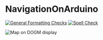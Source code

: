 # NavigationOnArduino
[![General Formatting Checks](https://github.com/wuehr1999/NavigationOnArduino/workflows/General%20Formatting%20Checks/badge.svg)](https://github.com/wuehr1999/NavigationOnArduino/actions?workflow=General+Formatting+Checks)
[![Spell Check](https://github.com/wuehr1999/NavigationOnArduino/workflows/Spell%20Check/badge.svg)](https://github.com/wuehr1999/NavigationOnArduino/actions?workflow=Spell+Check)

![Map on DOGM display](doc/display.png)

